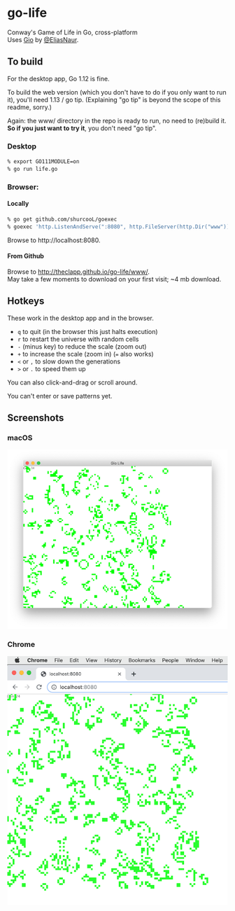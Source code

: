 # go-life

Conway's Game of Life in Go, cross-platform  
Uses [Gio](https://git.sr.ht/~eliasnaur/gio) by [@EliasNaur](https://github.com/eliasnaur).

## To build

For the desktop app, Go 1.12 is fine.

To build the web version (which you don't have to do if you only want to run it), you'll need 1.13 / go tip.  (Explaining "go tip" is beyond the scope of this readme, sorry.)

Again: the www/ directory in the repo is ready to run, no need to (re)build it.  **So if you just want to try it**, you don't need "go tip".

### Desktop

```bash
% export GO111MODULE=on
% go run life.go
```

### Browser:

#### Locally

```bash
% go get github.com/shurcooL/goexec
% goexec 'http.ListenAndServe(":8080", http.FileServer(http.Dir("www")))'
```

Browse to http://localhost:8080.

#### From Github

Browse to http://theclapp.github.io/go-life/www/.  
May take a few moments to download on your first visit; ~4 mb download.

## Hotkeys

These work in the desktop app and in the browser.

* `q` to quit (in the browser this just halts execution)
* `r` to restart the universe with random cells
* `-` (minus key) to reduce the scale (zoom out)
* `+` to increase the scale (zoom in) (`=` also works)
* `<` or `,` to slow down the generations
* `>` or `.` to speed them up

You can also click-and-drag or scroll around.

You can't enter or save patterns yet.

## Screenshots

### macOS

![Gio Life on macOS](screenshots/gio-life-mac-2019-08-08.png)

### Chrome

![Gio Life on Chrome](screenshots/gio-life-chrome-2019-08-08.png)
